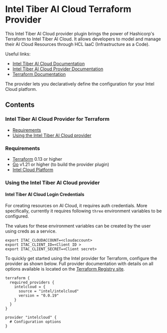 # Intel Tiber AI Cloud Terraform Provider 

This Intel Tiber AI Cloud provider plugin brings the power of Hashicorp's Terraform to Intel Tiber AI Cloud. It allows developers to model and manage their AI Cloud Resources through HCL IaaC (Infrastructure as a Code).

Useful links:
- [Intel Tiber AI Cloud Documentation](https://console.cloud.intel.com/docs/index.html)
- [Intel Tiber AI Cloud Provider Documentation](https://registry.terraform.io/providers/intel/intelcloud/latest/docs)
- [Terraform Documentation](https://www.terraform.io/docs/language/index.html)
<!-- [Terraform Provider Development](DEVELOPMENT.md) -->

The provider lets you declaratively define the configuration for your Intel Cloud platform.


## Contents

### Intel Tiber AI Cloud Provider for Terraform
  - [Requirements](#requirements)
  - [Using the Intel Tiber AI Cloud provider](#using-the-Intel-Tiber-AI-Cloud-provider)


### Requirements
-	[Terraform](https://www.terraform.io/downloads.html) 0.13 or higher
-	[Go](https://golang.org/doc/install) v1.21 or higher (to build the provider plugin)
- [Intel Cloud Platform](https://ai.cloud.intel.com/)

### Using the Intel Tiber AI Cloud provider

#### Intel Tiber AI Cloud Login Credentials
For creating resources on AI Cloud, it requires auth credentials. More specifically, currently it requires following `three` environment variables to be configured.

The values for these environment variables can be created by the user using creds as a service.

```
export ITAC_CLOUDACCOUNT=<cloudaccount>
export ITAC_CLIENT_ID=<Client ID >
export ITAC_CLIENT_SECRET=<Client secret>
```


To quickly get started using the Intel provider for Terraform, configure the provider as shown below. Full provider documentation with details on all options available is located on the [Terraform Registry site](https://registry.terraform.io/providers/intel/intelcloud/latest/docs).

```hcl
terraform {
  required_providers {
    intelcloud = {
      source = "intel/intelcloud"
      version = "0.0.19"
    }
  }
}

provider "intelcloud" {
  # Configuration options
}
